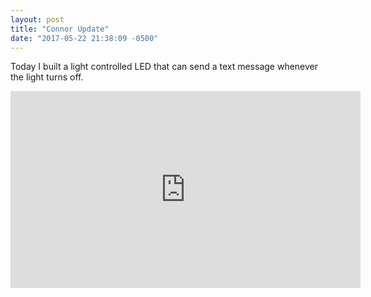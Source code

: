 ```yaml
---
layout: post
title: "Connor Update"
date: "2017-05-22 21:38:09 -0500"
---
```


Today I built a light controlled LED that can send a text message whenever the light turns off.
<iframe width="560" height="315" src="https://www.youtube.com/embed/caqCsvxep8s" frameborder="0" allowfullscreen></iframe>
